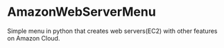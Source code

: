 # AmazonWebServerMenu
Simple menu in python that creates web servers(EC2) with other features on Amazon Cloud.
